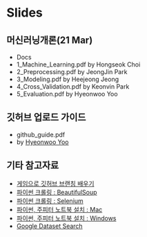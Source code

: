 # Slides





## 머신러닝개론(21 Mar)

- Docs
- 1_Machine_Learning.pdf by Hongseok Choi
- 2_Preprocessing.pdf by JeongJin Park
- 3_Modeling.pdf by Heejeong Jeong
- 4_Cross_Validation.pdf by Keonvin Park
- 5_Evaluation.pdf by Hyeonwoo Yoo


## 깃허브 업로드 가이드
- github_guide.pdf
- by [Hyeonwoo Yoo](https://github.com/hyeon95y)


## 기타 참고자료
- [게임으로 깃허브 브랜칭 배우기](https://learngitbranching.js.org/)
- [파이썬 크롤링 : BeautifulSoup](https://beomi.github.io/2017/01/20/HowToMakeWebCrawler/)
- [파이썬 크롤링 : Selenium](https://beomi.github.io/2017/02/27/HowToMakeWebCrawler-With-Selenium/)
- [파이썬, 주피터 노트북 설치 : Mac](https://www.appsmint.com/2016/10/jupyteripython-notebook.html)
- [파이썬, 주피터 노트북 설치 : Windows](https://tensorflow.blog/%EC%9C%88%EB%8F%84%EC%9A%B0%EC%A6%88%EC%97%90-%EC%95%84%EB%82%98%EC%BD%98%EB%8B%A4-%ED%85%90%EC%84%9C%ED%94%8C%EB%A1%9C%EC%9A%B0-%EC%84%A4%EC%B9%98%ED%95%98%EA%B8%B0/)
- [Google Dataset Search](https://toolbox.google.com/datasetsearch?fbclid=IwAR3QnkmmXsVY8zoGlz3t4HzmxcVSliDIruPSud7EnZoz7eUqGzrgXBeLNzc)
